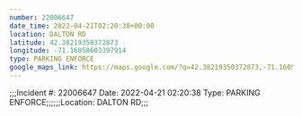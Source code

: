```yaml
---
number: 22006647
date_time: 2022-04-21T02:20:38+00:00
location: DALTON RD
latitude: 42.38219350372873
longitude: -71.16058603397914
type: PARKING ENFORCE
google_maps_link: https://maps.google.com/?q=42.38219350372873,-71.16058603397914
---
```


;;;Incident #: 22006647   Date: 2022-04-21 02:20:38   Type: PARKING ENFORCE;;;;;;Location: DALTON RD;;;
